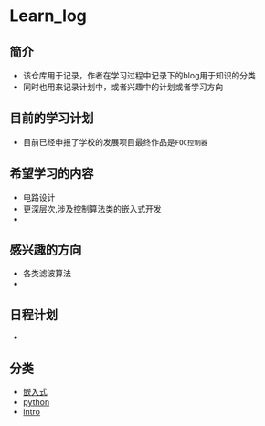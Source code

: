 # Learn_log

## 简介
- 该仓库用于记录，作者在学习过程中记录下的blog用于知识的分类
- 同时也用来记录计划中，或者兴趣中的计划或者学习方向

## 目前的学习计划
- 目前已经申报了学校的发展项目最终作品是`FOC控制器`

## 希望学习的内容
- 电路设计
- 更深层次,涉及控制算法类的嵌入式开发
- 



## 感兴趣的方向
- 各类滤波算法
- 

## 日程计划
-  




## 分类
- [嵌入式](/hardware/hardware.md)
- [python](/python/python.md)
- [intro](intro.md)